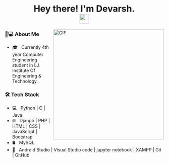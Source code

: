<h1 align="center"> Hey there! I'm Devarsh. <div align="center"><img src="https://github.com/souvikguria98/souvikguria98/blob/master/Hi.gif" width="30"></div></h1>
<img align="right" alt="GIF" src="https://cdn.dribbble.com/users/570218/screenshots/2218178/minion_nokeyframerig_old-pc.gif" width="350"/>
<!--- https://media1.tenor.com/images/9fb771fb621c29b0a2eae945b5ceeeb3/tenor.gif --->


  
<h3> 👨💻 About Me </h3>

- 🎓 &nbsp; Currently 4th year Computer Engineering student in LJ Institute Of Engineering & Technology.
 
<h3>🛠 Tech Stack</h3>

- 💻 &nbsp; Python | C | Java
- 🌐 &nbsp; Django | PHP | HTML | CSS | JavaScript | Bootstrap 
- 🛢 &nbsp; MySQL
- 🔧 &nbsp; Android Studio | Visual Studio code | jupyter notebook | XAMPP | Git | GitHub
